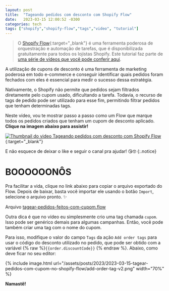 ```yaml
---
layout: post
title:  "Tageando pedidos com desconto com Shopify Flow"
date:   2023-03-15 12:00:52 -0300
categories: tech
tags: ["shopify","shopify-flow","tags","video", "tutorial"]
---
```


> O [Shopify Flow](https://shopify.dev/docs/apps/flow){:target="_blank"} é uma ferramenta poderosa de orquestração e automação de tarefas, que é disponibilizada gratuitamente para todos os lojistas Shopify. Este tutorial faz parte de [uma série de vídeos que você pode conferir aqui](https://www.youtube.com/playlist?list=PLOpPadXRj3W3fhoayVXBL7qHiKmFLndC3).

A utilização de cupons de desconto é uma ferramenta de marketing poderosa em todo e-commerce e conseguir identificar quais pedidos foram fechados com eles é essencial para medir o sucesso dessa estratégia.

Nativamente, o Shopify não permite que pedidos sejam filtrados diretamente pelo cupom usado, dificultando a tarefa. Todavia, o recurso de tags de pedido pode ser utilizado para esse fim, permitindo filtrar pedidos que tenham determinadas tags.

Neste vídeo, vou te mostrar passo a passo como um Flow que marque todos os pedidos criados que tenham um cupom de desconto aplicado. **Clique na imagem abaixo para assistir!**

[![Thumbnail do video Tageando pedidos com desconto com Shopify Flow](https://img.youtube.com/vi/ivyjm73Spbw/0.jpg)](https://www.youtube.com/watch?v=ivyjm73Spbw){:target="_blank"}

E não esquece de deixar o like e seguir o canal pra ajudar! 😘🤓
{:.notice}

# BOOOOOONÔS

Pra facilitar a vida, clique no link abaixo para copiar o arquivo exportado do Flow. Depois de baixar, basta você importar ele usando o botão `Import`, selecione o arquivo pronto. ✨

Arquivo [tagear-pedidos-feitos-com-cupom.flow](/assets/posts/2023/2023-03-15-tagear-pedidos-com-cupom-no-shopify-flow/tagear-pedidos-feitos-com-cupom.flow)

Outra dica é que no vídeo eu simplesmente crio uma tag chamada `cupom`. Isso pode ser genérico demais para algumas campanhas. Então, você pode também criar uma tag com o nome do cupom.

Para isso, modifique o valor do campo `Tags` da ação `Add order tags` para usar o código do desconto utilizado no pedido, que pode ser obtido com a variável  {% raw %}`{{order.discountCode}}` {% endraw %}. Abaixo, como deve ficar no seu editor:

{% include image.html url="/assets/posts/2023/2023-03-15-tagear-pedidos-com-cupom-no-shopify-flow/add-order-tag-v2.png" width="70%" %}


__Namastê!__
